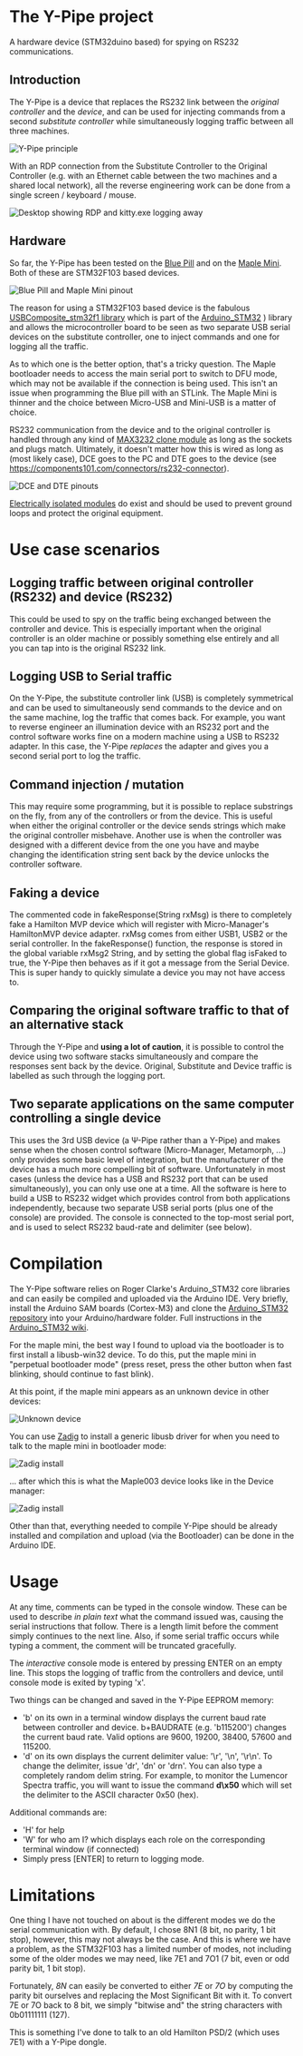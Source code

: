 # The Y-Pipe project
A hardware device (STM32duino based) for spying on RS232 communications.

## Introduction
The Y-Pipe is a device that replaces the RS232 link between the *original controller* and the *device*, and can be used for injecting commands from a
second *substitute controller* while simultaneously logging traffic between all three machines.

![Y-Pipe principle](docs/ypipe_principal.gif)

With an RDP connection from the Substitute Controller to the Original Controller (e.g. with an Ethernet cable between the two machines and a shared local network), all the reverse engineering work can be done from a single screen / keyboard / mouse.

![Desktop showing RDP and kitty.exe logging away](docs/desktop_attovision_kitty.png)

## Hardware
So far, the Y-Pipe has been tested on the [Blue Pill](https://stm32duinoforum.com/forum/wiki_subdomain/index_title_Blue_Pill.html) and on the [Maple Mini](https://stm32duinoforum.com/forum/wiki_subdomain/index_title_Maple_Mini.html). Both of these are STM32F103 based devices.

![Blue Pill and Maple Mini pinout](docs/bluepill_vs_maplemini.png)

The reason for using a STM32F103 based device is the fabulous [USBComposite_stm32f1 library](https://github.com/arpruss/USBComposite_stm32f1) which is part of the [Arduino_STM32](https://github.com/rogerclarkmelbourne/Arduino_STM32) ) library and allows the microcontroller
board to be seen as two separate USB serial devices on the substitute controller, one to inject commands and one for logging all the traffic.

As to which one is the better option, that's a tricky question. The Maple bootloader needs to access the main serial port to switch to DFU mode, which may not be available if the connection is being used. This isn't an issue when programming the Blue pill with an STLink. The Maple Mini is thinner and the choice between Micro-USB and Mini-USB is a matter of choice.

RS232 communication from the device and to the original controller is handled through any kind of [MAX3232 clone module](https://www.sparkfun.com/products/11189) as long as the sockets and plugs match. 
Ultimately, it doesn't matter how this is wired as long as (most likely case), DCE goes to the PC and DTE goes to the device (see https://components101.com/connectors/rs232-connector).

![DCE and DTE pinouts](https://components101.com/sites/default/files/component_pin/RS232-Connector-Pinout.png)

[Electrically isolated modules](https://www.aliexpress.com/wholesale?SearchText=RS232+232+to+TTL+power+isolation) do exist and should be used to prevent ground loops and protect the original equipment.

# Use case scenarios
## Logging traffic between original controller (RS232) and device (RS232)
This could be used to spy on the traffic being exchanged between the controller and device.
This is especially important when the original controller is an older machine or possibly something else entirely and all you can tap into is the original RS232 link.

## Logging USB to Serial traffic
On the Y-Pipe, the substitute controller link (USB) is completely symmetrical and can be used to simultaneously send commands to the device and on the same machine,
log the traffic that comes back. For example, you want to reverse engineer an illumination device with an RS232 port and the control software works fine on a modern
machine using a USB to RS232 adapter. In this case, the Y-Pipe *replaces* the adapter and gives you a second serial port to log the traffic.

## Command injection / mutation
This may require some programming, but it is possible to replace substrings on the fly, from any of the controllers or from the device.
This is useful when either the original controller or the device sends strings which make the original controller misbehave.
Another use is when the controller was designed with a different device from the one you have and maybe changing the identification string sent back by the device unlocks
the controller software.

## Faking a device
The commented code in fakeResponse(String rxMsg) is there to completely fake a Hamilton MVP device which will register with Micro-Manager's HamiltonMVP device adapter. rxMsg comes from either USB1, USB2 or the serial controller. In the fakeResponse() function, the response is stored in the global variable rxMsg2 String, and by setting the global flag isFaked to true, the Y-Pipe then behaves as if it got a message from the Serial Device. This is super handy to quickly simulate a device you may not have access to.

## Comparing the original software traffic to that of an alternative stack
Through the Y-Pipe and **using a lot of caution**, it is possible to control the device using two software stacks simultaneously and compare the responses sent back by the device. Original, Substitute and Device traffic is labelled as such through the logging port.

## Two separate applications on the same computer controlling a single device
This uses the 3rd USB device (a &Psi;-Pipe rather than a Y-Pipe) and makes sense when the chosen control software (Micro-Manager, Metamorph, ...) only provides some basic level of integration, but the manufacturer of the device has a much more compelling bit of software. Unfortunately in most cases (unless the device has a USB and RS232 port that can be used simultaneously), you can only use one at a time. All the software is here to build a USB to RS232 widget which provides control from both applications independently, because two separate USB serial ports (plus one of the console) are provided. The console is connected to the top-most serial port, and is used to select RS232 baud-rate and delimiter (see below).

# Compilation
The Y-Pipe software relies on Roger Clarke's Arduino_STM32 core libraries and can easily be compiled and uploaded via the Arduino IDE. Very briefly, install the Arduino SAM boards (Cortex-M3) and clone the [Arduino_STM32 repository](https://github.com/rogerclarkmelbourne/Arduino_STM32) into your Arduino/hardware folder. Full instructions in the [Arduino_STM32 wiki](https://github.com/rogerclarkmelbourne/Arduino_STM32/wiki/Installation).

For the maple mini, the best way I found to upload via the bootloader is to first install a libusb-win32 device. To do this, put the maple mini in "perpetual bootloader mode" (press reset, press the other button when fast blinking, should continue to fast blink).

At this point, if the maple mini appears as an unknown device in other devices:

![Unknown device](docs/before_zadig.png)

You can use [Zadig](https://zadig.akeo.ie/) to install a generic libusb driver for when you need to talk to the maple mini in bootloader mode:

![Zadig install](docs/doing_zadig.png)

... after which this is what the Maple003 device looks like in the Device manager:

![Zadig install](docs/after_zadig.png)

Other than that, everything needed to compile Y-Pipe should be already installed and compilation and upload (via the Bootloader) can be done in the Arduino IDE.

# Usage
At any time, comments can be typed in the console window. These can be used to describe *in plain text* what the command issued was, causing the serial instructions that follow. There is a length limit before the comment simply continues to the next line. Also, if some serial traffic occurs while typing a comment, the comment will be truncated gracefully.

The *interactive* console mode is entered by pressing ENTER on an empty line. This stops the logging of traffic from the controllers and device, until console mode is exited by typing 'x'.

Two things can be changed and saved in the Y-Pipe EEPROM memory:
* 'b' on its own in a terminal window displays the current baud rate between controller and device. b+BAUDRATE (e.g. 'b115200') changes the current baud rate.
Valid options are 9600, 19200, 38400, 57600 and 115200.
*  'd' on its own displays the current delimiter value: '\\r', '\\n', '\\r\\n'. To change the delimiter, issue 'dr', 'dn' or 'drn'. You can also type a completely random delim string. For example, to monitor the Lumencor Spectra traffic, you will want to issue the command **d\x50** which will set the delimiter to the ASCII character 0x50 (hex).

Additional commands are:
* 'H' for help
* 'W' for who am I? which displays each role on the corresponding terminal window (if connected)
* Simply press \[ENTER\] to return to logging mode.

# Limitations
One thing I have not touched on about is the different modes we do the serial communication with. By default, I chose 8N1 (8 bit, no parity, 1 bit stop), however, this may not always be the case. And this is where we have a problem, as the STM32F103 has a limited number of modes, not including some of the older modes we may need, like 7E1 and 7O1 (7 bit, even or odd parity bit, 1 bit stop).

Fortunately, *8N* can easily be converted to either *7E* or *7O* by computing the parity bit ourselves and replacing the Most Significant Bit with it. To convert 7E or 7O back to 8 bit, we simply "bitwise and" the string characters with 0b01111111 (127).

This is something I've done to talk to an old Hamilton PSD/2 (which uses 7E1) with a Y-Pipe dongle.
